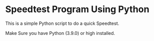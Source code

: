# Speedtest Program Using Python 
<td>
This is a simple Python script to do a quick Speedtest.
</td>

Make Sure you have Python (3.9.0) or high  installed. 
